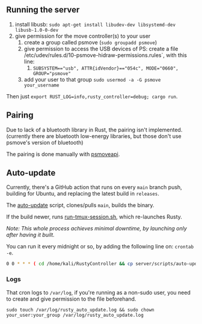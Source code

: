 ## Running the server

1. install libusb: `sudo apt-get install libudev-dev libsystemd-dev libusb-1.0-0-dev`
2. give permission for the move controller(s) to your user
    1. create a group called psmove (`sudo groupadd psmove`)
    2. give permission to access the USB devices of PS: create a file
       /etc/udev/rules.d/10-psmove-hidraw-permissions.rules`, with this line:
        1. `SUBSYSTEM=="usb", ATTR{idVendor}=="054c", MODE="0660", GROUP="psmove"`
    3. add your user to that group `sudo usermod -a -G psmove your_username`

Then just `export RUST_LOG=info,rusty_controller=debug; cargo run`.

## Pairing

Due to lack of a bluetooth library in Rust, the pairing isn't implemented. (currently there are bluetooth low-energy
libraries, but those don't use psmove's version of bluetooth)

The pairing is done manually with [psmoveapi](https://github.com/thp/psmoveapi).

## Auto-update

Currently, there's a GitHub action that runs on every `main` branch push, building for Ubuntu, and replacing the latest
build in `releases`.

The [auto-update](scripts/auto-update.sh) script, clones/pulls `main`, builds the binary.

If the build newer, runs [run-tmux-session.sh](scripts/run-tmux-session.sh), which re-launches Rusty.

_Note: This whole process achieves minimal downtime, by launching only after having it built._

You can run it every midnight or so, by adding the following line on: `crontab -e`.

```bash
0 0 * * * ( cd /home/kali/RustyController && cp server/scripts/auto-update.sh /tmp/rusty-auto-update.sh && bash /tmp/rusty-auto-update.sh >> /var/log/rusty-auto-update.log 2>&1 )
```

### Logs

That cron logs to `/var/log`, if you're running as a non-sudo user, you need to create and give permission to the file
beforehand.

`sudo touch /var/log/rusty_auto_update.log && sudo chown your_user:your_group /var/log/rusty_auto_update.log`
